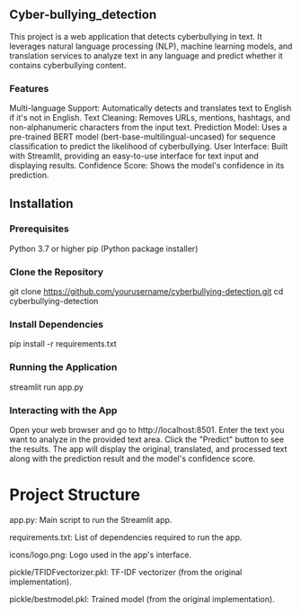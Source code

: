 ## Cyber-bullying_detection
This project is a web application that detects cyberbullying in text. It leverages natural language processing (NLP), machine learning models, and translation services to analyze text in any language and predict whether it contains cyberbullying content.

### Features
Multi-language Support: Automatically detects and translates text to English if it's not in English.
Text Cleaning: Removes URLs, mentions, hashtags, and non-alphanumeric characters from the input text.
Prediction Model: Uses a pre-trained BERT model (bert-base-multilingual-uncased) for sequence classification to predict the likelihood of cyberbullying.
User Interface: Built with Streamlit, providing an easy-to-use interface for text input and displaying results.
Confidence Score: Shows the model's confidence in its prediction.
## Installation
### Prerequisites
Python 3.7 or higher
pip (Python package installer)
### Clone the Repository
git clone https://github.com/yourusername/cyberbullying-detection.git
cd cyberbullying-detection
### Install Dependencies
pip install -r requirements.txt


### Running the Application

streamlit run app.py

### Interacting with the App
Open your web browser and go to http://localhost:8501.
Enter the text you want to analyze in the provided text area.
Click the "Predict" button to see the results.
The app will display the original, translated, and processed text along with the prediction result and the model's confidence score.
# Project Structure
app.py: Main script to run the Streamlit app.

requirements.txt: List of dependencies required to run the app.

icons/logo.png: Logo used in the app's interface.

pickle/TFIDFvectorizer.pkl: TF-IDF vectorizer (from the original implementation).

pickle/bestmodel.pkl: Trained model (from the original implementation).


